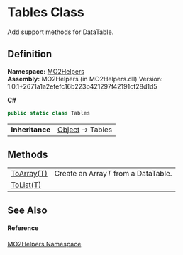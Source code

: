 # Tables Class


Add support methods for DataTable.



## Definition
**Namespace:** <a href="bf0167f1-4967-5ff5-f4a0-31ea501661d0">MO2Helpers</a>  
**Assembly:** MO2Helpers (in MO2Helpers.dll) Version: 1.0.1+2671a1a2efefc16b223b421297f42191cf28d1d5

**C#**
``` C#
public static class Tables
```

<table><tr><td><strong>Inheritance</strong></td><td><a href="https://learn.microsoft.com/dotnet/api/system.object" target="_blank" rel="noopener noreferrer">Object</a>  →  Tables</td></tr>
</table>



## Methods
<table>
<tr>
<td><a href="24844c67-8130-d675-118a-4b021029a18d">ToArray(T)</a></td>
<td>Create an Array<em>T</em> from a DataTable.</td></tr>
<tr>
<td><a href="a78c8133-ad40-b7fe-41f7-da9c570e0b77">ToList(T)</a></td>
<td> </td></tr>
</table>

## See Also


#### Reference
<a href="bf0167f1-4967-5ff5-f4a0-31ea501661d0">MO2Helpers Namespace</a>  

